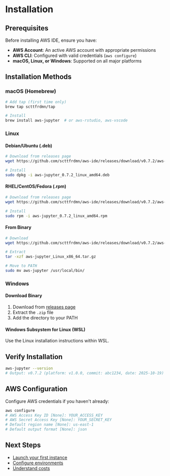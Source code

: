 # Installation

## Prerequisites

Before installing AWS IDE, ensure you have:

- **AWS Account**: An active AWS account with appropriate permissions
- **AWS CLI**: Configured with valid credentials (`aws configure`)
- **macOS, Linux, or Windows**: Supported on all major platforms

## Installation Methods

### macOS (Homebrew)

```bash
# Add tap (first time only)
brew tap scttfrdmn/tap

# Install
brew install aws-jupyter  # or aws-rstudio, aws-vscode
```

### Linux

#### Debian/Ubuntu (.deb)

```bash
# Download from releases page
wget https://github.com/scttfrdmn/aws-ide/releases/download/v0.7.2/aws-jupyter_0.7.2_linux_amd64.deb

# Install
sudo dpkg -i aws-jupyter_0.7.2_linux_amd64.deb
```

#### RHEL/CentOS/Fedora (.rpm)

```bash
# Download from releases page
wget https://github.com/scttfrdmn/aws-ide/releases/download/v0.7.2/aws-jupyter_0.7.2_linux_amd64.rpm

# Install
sudo rpm -i aws-jupyter_0.7.2_linux_amd64.rpm
```

#### From Binary

```bash
# Download
wget https://github.com/scttfrdmn/aws-ide/releases/download/v0.7.2/aws-jupyter_Linux_x86_64.tar.gz

# Extract
tar -xzf aws-jupyter_Linux_x86_64.tar.gz

# Move to PATH
sudo mv aws-jupyter /usr/local/bin/
```

### Windows

#### Download Binary

1. Download from [releases page](https://github.com/scttfrdmn/aws-ide/releases)
2. Extract the `.zip` file
3. Add the directory to your PATH

#### Windows Subsystem for Linux (WSL)

Use the Linux installation instructions within WSL.

## Verify Installation

```bash
aws-jupyter --version
# Output: v0.7.2 (platform: v1.0.0, commit: abc1234, date: 2025-10-19)
```

## AWS Configuration

Configure AWS credentials if you haven't already:

```bash
aws configure
# AWS Access Key ID [None]: YOUR_ACCESS_KEY
# AWS Secret Access Key [None]: YOUR_SECRET_KEY
# Default region name [None]: us-east-1
# Default output format [None]: json
```

## Next Steps

- [Launch your first instance](../user-guides/jupyter.md)
- [Configure environments](../user-guides/environments.md)
- [Understand costs](../user-guides/cost-management.md)
